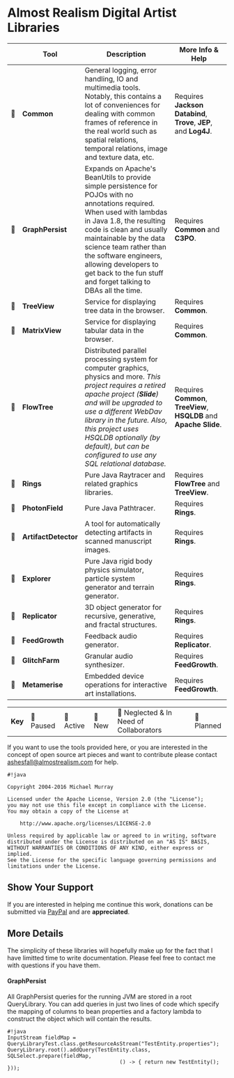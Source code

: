 # Almost Realism Digital Artist Libraries #

|   | Tool | Description | More Info & Help |
|---|---|---|---|
|🔶| **Common** | General logging, error handling, IO and multimedia tools. Notably, this contains a lot of conveniences for dealing with common frames of reference in the real world such as spatial relations, temporal relations, image and texture data, etc. | Requires **Jackson Databind**, **Trove**, **JEP**, and **Log4J**. |
|🔵| **GraphPersist** | Expands on Apache's BeanUtils to provide simple persistence for POJOs with no annotations required. When used with lambdas in Java 1.8, the resulting code is clean and usually maintainable by the data science team rather than the software engineers, allowing developers to get back to the fun stuff and forget talking to DBAs all the time. | Requires **Common** and **C3PO**. |
|🔵| **TreeView** | Service for displaying tree data in the browser. | Requires **Common**. |
|🔶| **MatrixView** | Service for displaying tabular data in the browser. | Requires **Common**. |
|🔶| **FlowTree** | Distributed parallel processing system for computer graphics, physics and more. *This project requires a retired apache project (**Slide**) and will be upgraded to use a different WebDav library in the future. Also, this project uses HSQLDB optionally (by default), but can be configured to use any SQL relational database.* | Requires **Common**, **TreeView**, **HSQLDB** and **Apache Slide**. |
|🔶| **Rings** | Pure Java Raytracer and related graphics libraries. | Requires **FlowTree** and **TreeView**. |
|🍎| **PhotonField** | Pure Java Pathtracer. | Requires **Rings**. |
|🔶| **ArtifactDetector** | A tool for automatically detecting artifacts in scanned manuscript images. | Requires **Rings**. |
|🍏| **Explorer** | Pure Java rigid body physics simulator, particle system generator and terrain generator. | Requires **Rings**. |
|🍏| **Replicator** | 3D object generator for recursive, generative, and fractal structures. | Requires **Rings**. |
|🔵| **FeedGrowth** | Feedback audio generator. | Requires **Replicator**. |
|🍎| **GlitchFarm** | Granular audio synthesizer. | Requires **FeedGrowth**. |
|💜| **Metamerise** | Embedded device operations for interactive art installations. | Requires **FeedGrowth**. |

|   |   |   |   |   |   |
|---|---|---|---|---|---|
| **Key** |🔶 Paused | 🔵 Active | 🍏 New | 🍎 Neglected & In Need of Collaborators | 💜 Planned |

If you want to use the tools provided here, or you are interested in the concept of open source
art pieces and want to contribute please contact ashesfall@almostrealism.com for help.

```
#!java

Copyright 2004-2016 Michael Murray

Licensed under the Apache License, Version 2.0 (the "License");
you may not use this file except in compliance with the License.
You may obtain a copy of the License at

    http://www.apache.org/licenses/LICENSE-2.0

Unless required by applicable law or agreed to in writing, software
distributed under the License is distributed on an "AS IS" BASIS,
WITHOUT WARRANTIES OR CONDITIONS OF ANY KIND, either express or implied.
See the License for the specific language governing permissions and
limitations under the License.
```

## Show Your Support ##

If you are interested in helping me continue this work, donations can be submitted via [PayPal](https://paypal.me/discomike) and are **appreciated**.

## More Details ##

The simplicity of these libraries will hopefully make up for the fact that I have limitted time to write documentation. Please feel free to contact me with questions if you have them.

#### GraphPersist ####

All GraphPersist queries for the running JVM are stored in a root QueryLibrary. You can add queries in just two lines of code which specify the mapping of columns to bean properties and a factory lambda to construct the object which will contain the results.

```
#!java
InputStream fieldMap = QueryLibraryTest.class.getResourceAsStream("TestEntity.properties");
QueryLibrary.root().addQuery(TestEntity.class, SQLSelect.prepare(fieldMap,
									() -> { return new TestEntity(); }));
```